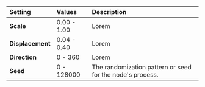 | Setting          | Values      | Description |
| :--------------- | :---------- | :---------- |
| **Scale**        | 0.00 - 1.00 | Lorem |
| **Displacement** | 0.04 - 0.40 | Lorem |
| **Direction**    | 0 - 360     | Lorem |
| **Seed**         | 0 - 128000  | The randomization pattern or seed for the node's process. |
